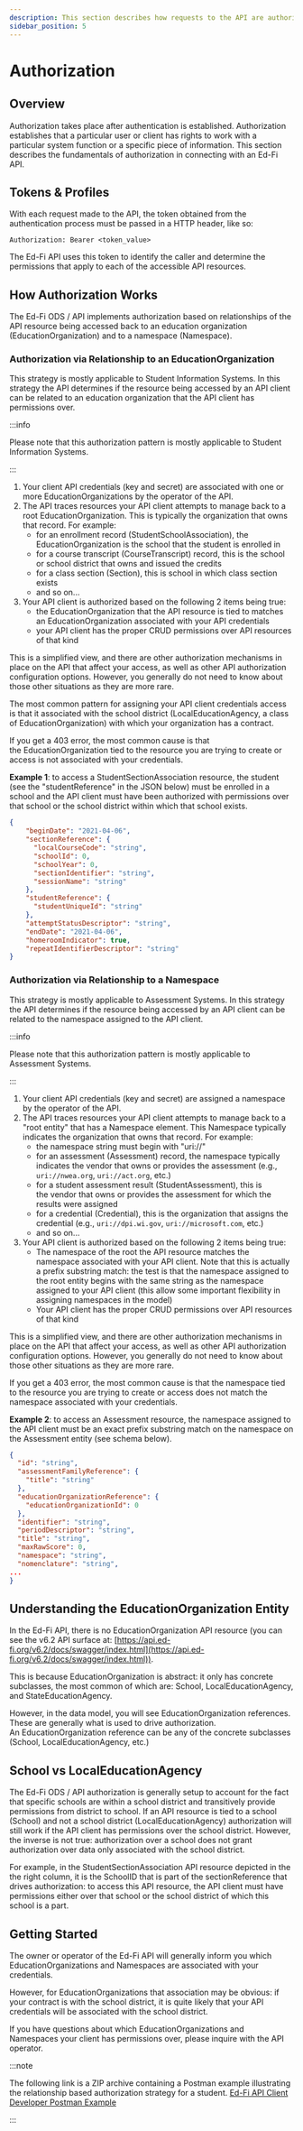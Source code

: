 ```yaml
---
description: This section describes how requests to the API are authorized
sidebar_position: 5
---
```


# Authorization

## Overview

Authorization takes place after authentication is established. Authorization
establishes that a particular user or client has rights to work with a
particular system function or a specific piece of information. This section
describes the fundamentals of authorization in connecting with an Ed-Fi API.

## Tokens & Profiles

With each request made to the API, the token obtained from the authentication
process must be passed in a HTTP header, like so:

```none
Authorization: Bearer <token_value>
```

The Ed-Fi API uses this token to identify the caller and determine the
permissions that apply to each of the accessible API resources.

## How Authorization Works

The Ed-Fi ODS / API implements authorization based on relationships of the API
resource being accessed back to an education organization
(EducationOrganization) and to a namespace (Namespace).

### Authorization via Relationship to an EducationOrganization

This strategy is mostly applicable to Student Information Systems. In this
strategy the API determines if the resource being accessed by an API client can
be related to an education organization that the API client has permissions
over.

:::info

Please note that this authorization pattern is mostly applicable to Student
Information Systems.

:::

1. Your client API credentials (key and secret) are associated with one or more
    EducationOrganizations by the operator of the API.
2. The API traces resources your API client attempts to manage back to a root
    EducationOrganization. This is typically the organization that owns that
    record. For example:
    * for an enrollment record (StudentSchoolAssociation), the
        EducationOrganization is the school that the student is enrolled in
    * for a course transcript (CourseTranscript) record, this is the school or
        school district that owns and issued the credits
    * for a class section (Section), this is school in which class section
        exists
    * and so on...
3. Your API client is authorized based on the following 2 items being true:
    * the EducationOrganization that the API resource is tied to matches
        an EducationOrganization associated with your API credentials
    * your API client has the proper CRUD permissions over API resources of
        that kind

This is a simplified view, and there are other authorization mechanisms in place
on the API that affect your access, as well as other API authorization
configuration options. However, you generally do not need to know about those
other situations as they are more rare.

The most common pattern for assigning your API client credentials access is that
it associated with the school district (LocalEducationAgency, a class of
EducationOrganization) with which your organization has a contract.

If you get a 403 error, the most common cause is that the EducationOrganization
tied to the resource you are trying to create or access is not associated with
your credentials.

**Example 1**: to access a StudentSectionAssociation resource, the student (see
the "studentReference" in the JSON below) must be enrolled in a school and the
API client must have been authorized with permissions over that school or the
school district within which that school exists.

```json title="Example API Resource JSON - StudentSectionAssociation"
{
    "beginDate": "2021-04-06",
    "sectionReference": {
      "localCourseCode": "string",
      "schoolId": 0,
      "schoolYear": 0,
      "sectionIdentifier": "string",
      "sessionName": "string"
    },
    "studentReference": {
      "studentUniqueId": "string"
    },
    "attemptStatusDescriptor": "string",
    "endDate": "2021-04-06",
    "homeroomIndicator": true,
    "repeatIdentifierDescriptor": "string"
}
```

### Authorization via Relationship to a Namespace

This strategy is mostly applicable to Assessment Systems. In this strategy the
API determines if the resource being accessed by an API client can be related to
the namespace assigned to the API client.

:::info

Please note that this authorization pattern is mostly applicable to Assessment
Systems.

:::

1. Your client API credentials (key and secret) are assigned a namespace by the
    operator of the API.
2. The API traces resources your API client attempts to manage back to a "root
    entity" that has a Namespace element. This Namespace typically indicates the
    organization that owns that record. For example:
    * the namespace string must begin with "uri://"
    * for an assessment (Assessment) record, the namespace typically indicates
        the vendor that owns or provides the assessment (e.g.,
        `uri://nwea.org`, `uri://act.org`, etc.)
    * for a student assessment result (StudentAssessment), this is the vendor
        that owns or provides the assessment for which the results were assigned
    * for a credential (Credential), this is the organization that assigns the
        credential (e.g., `uri://dpi.wi.gov`,
        `uri://microsoft.com`, etc.)
    * and so on...
3. Your API client is authorized based on the following 2 items being true:
    * The namespace of the root the API resource matches the namespace
        associated with your API client. Note that this is actually a prefix
        substring match: the test is that the namespace assigned to the root
        entity begins with the same string as the namespace assigned to your API
        client (this allow some important flexibility in assigning namespaces in
        the model)
    * Your API client has the proper CRUD permissions over API resources of
        that kind

This is a simplified view, and there are other authorization mechanisms in place
on the API that affect your access, as well as other API authorization
configuration options. However, you generally do not need to know about those
other situations as they are more rare.

If you get a 403 error, the most common cause is that the namespace tied to the
resource you are trying to create or access does not match the namespace
associated with your credentials.

**Example 2**: to access an Assessment resource, the namespace assigned to the
API client must be an exact prefix substring match on the namespace on the
Assessment entity (see schema below).

```json title="Assessment API resource format"
{
  "id": "string",
  "assessmentFamilyReference": {
    "title": "string"
  },
  "educationOrganizationReference": {
    "educationOrganizationId": 0
  },
  "identifier": "string",
  "periodDescriptor": "string",
  "title": "string",
  "maxRawScore": 0,
  "namespace": "string",
  "nomenclature": "string",
...
}
```

## Understanding the EducationOrganization Entity

In the Ed-Fi API, there is no EducationOrganization API resource (you can see
the v6.2 API surface
at: [https://api.ed-fi.org/v6.2/docs/swagger/index.html](https://api.ed-fi.org/v6.2/docs/swagger/index.html)).

This is because EducationOrganization is abstract: it only has concrete
subclasses, the most common of which are: School, LocalEducationAgency, and
StateEducationAgency.

However, in the data model, you will see EducationOrganization references. These
are generally what is used to drive authorization. An EducationOrganization
reference can be any of the concrete subclasses (School, LocalEducationAgency,
etc.)

## School vs LocalEducationAgency

The Ed-Fi ODS / API authorization is generally setup to account for the fact
that specific schools are within a school district and transitively provide
permissions from district to school. If an API resource is tied to a school
(School) and not a school district (LocalEducationAgency) authorization will
still work if the API client has permissions over the school district. However,
the inverse is not true: authorization over a school does not grant
authorization over data only associated with the school district.

For example, in the StudentSectionAssociation API resource depicted in the the
right column, it is the SchoolID that is part of the sectionReference that
drives authorization: to access this API resource, the API client must have
permissions either over that school or the school district of which this school
is a part.

## Getting Started

The owner or operator of the Ed-Fi API will generally inform you which
EducationOrganizations and Namespaces are associated with your credentials.

However, for EducationOrganizations that association may be obvious: if your
contract is with the school district, it is quite likely that your API
credentials will be associated with the school district.

If you have questions about which EducationOrganizations and Namespaces your
client has permissions over, please inquire with the API operator.

:::note

The following link is a ZIP archive containing a Postman example illustrating
the relationship based authorization strategy for a student. [Ed-Fi API Client
Developer Postman
Example](https://edfi.atlassian.net/wiki/download/attachments/20480666/Ed-Fi%20API%20Client%20Developer%20Postman%20Example.zip?version=3&modificationDate=1527887971107&api=v2&download=true)

<!-- When we replace the Confluence link above, we might want to put this content into GitHub rather than upload a zip file -->

:::
